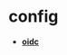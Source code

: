 <!-- generated by markdown-notes-tree -->

# config

<!-- optional markdown-notes-tree directory description starts here -->

<!-- optional markdown-notes-tree directory description ends here -->

- [**oidc**](oidc)
